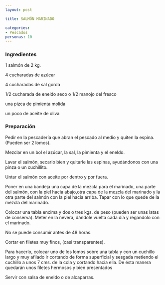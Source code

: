 ```yaml
---
layout: post

title: SALMÓN MARINADO

categories:
- Pescados
personas: 10 
---
```

<h3>Ingredientes</h3>
1 salmón de 2 kg.

4 cucharadas de azúcar

4 cucharadas de sal gorda

1/2 cucharada de eneldo seco o 1/2 manojo del fresco

una pizca de pimienta molida

un poco de aceite de oliva

<h3>Preparación</h3>
Pedir en la pescadería que abran el pescado al medio y quiten la espina. (Pueden ser 2 lomos).

Mezclar en un bol el azúcar, la sal, la pimienta y el eneldo.

Lavar el salmón, secarlo bien y quitarle las espinas, ayudándonos con una pinza o un cuchillito.

Untar el salmón con aceite por dentro y por fuera.

Poner en una bandeja una capa de la mezcla para el marinado, una parte del salmón, con la piel hacia abajo,otra capa de la mezcla del marinado y la otra parte del salmón con la piel hacia arriba. Tapar con lo que quede de la mezcla del marinado.

Colocar una tabla encima y dos o tres kgs. de peso (pueden ser unas latas de conserva). Meter en la nevera, dándole vuelta cada día y regandolo con el marinado.

No se puede consumir antes de 48 horas.

Cortar en filetes muy finos, (casi transparentes).

Para hacerlo, colocar uno de los lomos sobre una tabla y con un cuchillo largo y muy afilado ir cortando de forma superficial y sesgada metiendo el cuchillo a unos 7 cms. de la cola y cortando hacia ella. De ésta manera quedarán unos filetes hermosos y bien presentados

Servir con salsa de eneldo o de alcaparras.

